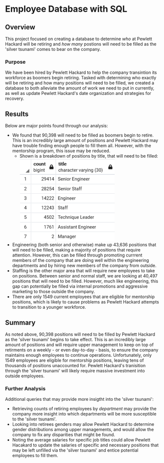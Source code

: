 # Employee Database with SQL

## Overview

This project focused on creating a database to determine _who_ at Pewlett Hackard will be retiring and _how many_ postions will need to be filled as the 'silver tsunami' comes to bear on the company. 

### Purpose

We have been hired by Pewlett Hackard to help the company transintion its workforce as boomers begin retiring. Tasked with determining who exactly will be retiring and how many positions will need to be filled, we created a database to both alleviate the amount of work we need to put in currently, as well as update Pewlett Hackard's date organization and strategies for recovery. 

## Results

Below are major points found through our analysis:
- We found that 90,398 will need to be filled as boomers begin to retire. This is an incredibly large amount of positions and Pewlett Hackard may have trouble finding enough people to fill them all. However, with the mentorship program, this issue may be reduced.
  - Shown is a breakdown of positions by title, that will need to be filled:
    ![Count of Positions by Title that are held by people who are likely to retire](Data/title_count.PNG)
- Engineering (both senior and otherwise) make up 43,636 positions that will need to be filled, making a majority of positions that require attention. However, this can be filled through promoting currrent members of the company that are doing well within the engineering departments and by hiring new members of the company from outside.
- Staffing is the other major area that will require new employees to take on positions. Between senior and normal staff, we are looking at 40,497 positions that will need to be filled. However, much like engineering, this gap can potentially be filled via internal promotions and aggressive marketing to those outside the company.
- There are only 1549 current employees that are eligible for mentorship positions, which is likely to cause problems as Pewlett Hackard attempts to transition to a younger workforce. 

## Summary

As noted above, 90,398 positions will need to be filled by Pewlett Hackard as the 'silver tsunami' begins to take effect. This is an incredibly large amount of positions and will require upper management to keep on top of retirments on a weekly - or even day-to-day - basis, to ensure the company maintains enough employees to continue operations.
Unfortunately, only 1549 employees are eligible for mentorship positions, leaving tens of thousands of positions unaccounted for. Pewlett Hackard's tranisition through the 'silver tsunami' will likely require massive investment into outside employees.


### Further Analysis

Additional queries that may provide more insigtht into the 'silver tsunami':
- Retrieving counts of retiring employees by _department_ may provide the company more insight into which departments will be more susceptible to the 'silver tsunami'.
- Looking into retirees genders may allow Pewlett Hackard to determine gender distributions among upper managements, and would allow the company to fix any disparities that might be found.
- Noting the average salaries for specific job titles could allow Pewlett Hacakard to update the salaries of specific and necessary positions that may be left unfilled via the 'silver tsunami' and entice potential employees to fill them.


